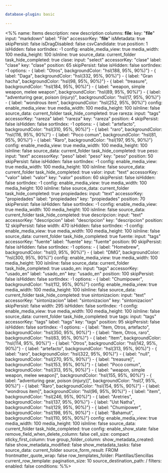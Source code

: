 ```yaml
---

database-plugin: basic

---
```


<%%
name: Items
description: new description
columns:
  __file__:
    key: "__file__"
    input: "markdown"
    label: "File"
    accessorKey: "__file__"
    isMetadata: true
    skipPersist: false
    isDragDisabled: false
    csvCandidate: true
    position: 1
    isHidden: false
    sortIndex: -1
    config:
      enable_media_view: true
      media_width: 100
      media_height: 100
      isInline: true
      source_data: current_folder
      task_hide_completed: true
  clase:
    input: "select"
    accessorKey: "clase"
    label: "clase"
    key: "clase"
    position: 65
    skipPersist: false
    isHidden: false
    sortIndex: -1
    options:
      - { label: "Otros", backgroundColor: "hsl(188, 95%, 90%)"}
      - { label: "Daga", backgroundColor: "hsl(332, 95%, 90%)"}
      - { label: "Gran hacha", backgroundColor: "hsl(98, 95%, 90%)"}
      - { label: "treasure", backgroundColor: "hsl(184, 95%, 90%)"}
      - { label: "weapon, simple weapon, melee weapon", backgroundColor: "hsl(89, 95%, 90%)"}
      - { label: "adventuring gear, poison (injury)", backgroundColor: "hsl(17, 95%, 90%)"}
      - { label: "wondrous item", backgroundColor: "hsl(252, 95%, 90%)"}
    config:
      enable_media_view: true
      media_width: 100
      media_height: 100
      isInline: false
      source_data: current_folder
      task_hide_completed: true
  rareza:
    input: "tags"
    accessorKey: "rareza"
    label: "rareza"
    key: "rareza"
    position: 4
    skipPersist: false
    isHidden: false
    sortIndex: -1
    options:
      - { label: "artefacto", backgroundColor: "hsl(310, 95%, 90%)"}
      - { label: "raro", backgroundColor: "hsl(116, 95%, 90%)"}
      - { label: "Poco comun", backgroundColor: "hsl(81, 95%, 90%)"}
      - { label: "Raro", backgroundColor: "hsl(197, 95%, 90%)"}
    config:
      enable_media_view: true
      media_width: 100
      media_height: 100
      isInline: false
      source_data: current_folder
      task_hide_completed: true
  peso:
    input: "text"
    accessorKey: "peso"
    label: "peso"
    key: "peso"
    position: 50
    skipPersist: false
    isHidden: false
    sortIndex: -1
    config:
      enable_media_view: true
      media_width: 100
      media_height: 100
      isInline: false
      source_data: current_folder
      task_hide_completed: true
  valor:
    input: "text"
    accessorKey: "valor"
    label: "valor"
    key: "valor"
    position: 60
    skipPersist: false
    isHidden: false
    sortIndex: -1
    config:
      enable_media_view: true
      media_width: 100
      media_height: 100
      isInline: false
      source_data: current_folder
      task_hide_completed: true
  propiedades:
    input: "text"
    accessorKey: "propiedades"
    label: "propiedades"
    key: "propiedades"
    position: 70
    skipPersist: false
    isHidden: false
    sortIndex: -1
    config:
      enable_media_view: true
      media_width: 100
      media_height: 100
      isInline: false
      source_data: current_folder
      task_hide_completed: true
  descripcion:
    input: "text"
    accessorKey: "descripcion"
    label: "descripcion"
    key: "descripcion"
    position: 12
    skipPersist: false
    width: 470
    isHidden: false
    sortIndex: -1
    config:
      enable_media_view: true
      media_width: 100
      media_height: 100
      isInline: false
      source_data: current_folder
      task_hide_completed: true
  fuente:
    input: "tags"
    accessorKey: "fuente"
    label: "fuente"
    key: "fuente"
    position: 90
    skipPersist: false
    isHidden: false
    sortIndex: -1
    options:
      - { label: "Homebrew", backgroundColor: "hsl(0, 95%, 90%)"}
      - { label: "DMG", backgroundColor: "hsl(300, 95%, 90%)"}
    config:
      enable_media_view: true
      media_width: 100
      media_height: 100
      isInline: false
      source_data: current_folder
      task_hide_completed: true
  usado_en:
    input: "tags"
    accessorKey: "usado_en"
    label: "usado_en"
    key: "usado_en"
    position: 100
    skipPersist: false
    isHidden: false
    sortIndex: -1
    options:
      - { label: "Chumipower", backgroundColor: "hsl(112, 95%, 90%)"}
    config:
      enable_media_view: true
      media_width: 100
      media_height: 100
      isInline: false
      source_data: current_folder
      task_hide_completed: true
  sintonizacion:
    input: "text"
    accessorKey: "sintonizacion"
    label: "sintonizacion"
    key: "sintonizacion"
    skipPersist: false
    width: 295
    isHidden: false
    sortIndex: -1
    config:
      enable_media_view: true
      media_width: 100
      media_height: 100
      isInline: false
      source_data: current_folder
      task_hide_completed: true
  tags:
    input: "tags"
    accessorKey: "tags"
    label: "tags"
    key: "tags"
    position: 95
    skipPersist: false
    isHidden: false
    sortIndex: -1
    options:
      - { label: "Item, Otros, artefacto", backgroundColor: "hsl(350, 95%, 90%)"}
      - { label: "Item, Otros, raro", backgroundColor: "hsl(63, 95%, 90%)"}
      - { label: "Item", backgroundColor: "hsl(114, 95%, 90%)"}
      - { label: "Otros", backgroundColor: "hsl(142, 95%, 90%)"}
      - { label: "artefacto", backgroundColor: "hsl(313, 95%, 90%)"}
      - { label: "raro", backgroundColor: "hsl(322, 95%, 90%)"}
      - { label: "null", backgroundColor: "hsl(270, 95%, 90%)"}
      - { label: "treasure]", backgroundColor: "hsl(153, 95%, 90%)"}
      - { label: "Poco comun", backgroundColor: "hsl(313, 95%, 90%)"}
      - { label: "weapon, simple weapon, melee weapon]", backgroundColor: "hsl(155, 95%, 90%)"}
      - { label: "adventuring gear, poison (injury)]", backgroundColor: "hsl(7, 95%, 90%)"}
      - { label: "Raro", backgroundColor: "hsl(154, 95%, 90%)"}
      - { label: "wondrous item]", backgroundColor: "hsl(96, 95%, 90%)"}
      - { label: "item", backgroundColor: "hsl(246, 95%, 90%)"}
      - { label: "Aretries", backgroundColor: "hsl(137, 95%, 90%)"}
      - { label: "Ust Natha", backgroundColor: "hsl(129, 95%, 90%)"}
      - { label: "Chumipower", backgroundColor: "hsl(198, 95%, 90%)"}
      - { label: "Bahamut", backgroundColor: "hsl(110, 95%, 90%)"}
    config:
      enable_media_view: true
      media_width: 100
      media_height: 100
      isInline: false
      source_data: current_folder
      task_hide_completed: true
config:
  enable_show_state: false
  remove_field_when_delete_column: false
  cell_size: compact
  sticky_first_column: true
  group_folder_column: 
  show_metadata_created: false
  show_metadata_modified: false
  show_metadata_tasks: false
  source_data: current_folder
  source_form_result: FROM
  frontmatter_quote_wrap: false
  row_templates_folder: Plantillas/Sencillas
  current_row_template: 
  pagination_size: 10
  source_destination_path: /
filters:
  enabled: false
  conditions:
%%>